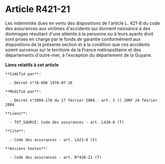 # Article R421-21

Les indemnités dues en vertu des dispositions de l'article L. 421-8 du code des assurances aux victimes d'accidents qui
donnent naissance à des dommages résultant d'une atteinte à la personne ou à leurs ayants droit sont prises en charge par le
fonds de garantie conformément aux dispositions de la présente section et à la condition que ces accidents soient survenus
sur le territoire de la France métropolitaine et des départements d'outre-mer, à l'exception du département de la Guyane.

**Liens relatifs à cet article**

	**Codifié par**:

	  - Décret n°76-666 1976-07-16

	**Modifié par**:

	  - Décret n°2004-176 du 17 février 2004 - art. 1 () JORF 24 février 2004

	**Liens**:

	  - TXT_SOURCE: Code des assurances - art. L420-8 (T)

	**Cite**:

	  - Code des assurances - art. L421-8 (V)

	**Anciens textes**:

	  - Code des assurances - art. R*420-21 (T)
